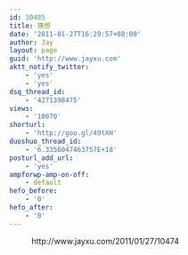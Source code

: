 ```yaml
---
id: 10485
title: 猜想
date: '2011-01-27T16:29:57+08:00'
author: Jay
layout: page
guid: 'http://www.jayxu.com'
aktt_notify_twitter:
    - 'yes'
    - 'yes'
dsq_thread_id:
    - '4271398475'
views:
    - '10070'
shorturl:
    - 'http://goo.gl/49tXH'
duoshuo_thread_id:
    - '6.3356047463757E+18'
posturl_add_url:
    - 'yes'
ampforwp-amp-on-off:
    - default
hefo_before:
    - '0'
hefo_after:
    - '0'
---
```


<!-- wp:embed {"url":"http://www.jayxu.com/2011/01/27/10474","type":"wp-embed","providerNameSlug":"程序员的信仰","className":""} -->
<figure class="wp-block-embed is-type-wp-embed is-provider-程序员的信仰 wp-block-embed-程序员的信仰"><div class="wp-block-embed__wrapper">
http://www.jayxu.com/2011/01/27/10474
</div></figure>
<!-- /wp:embed -->